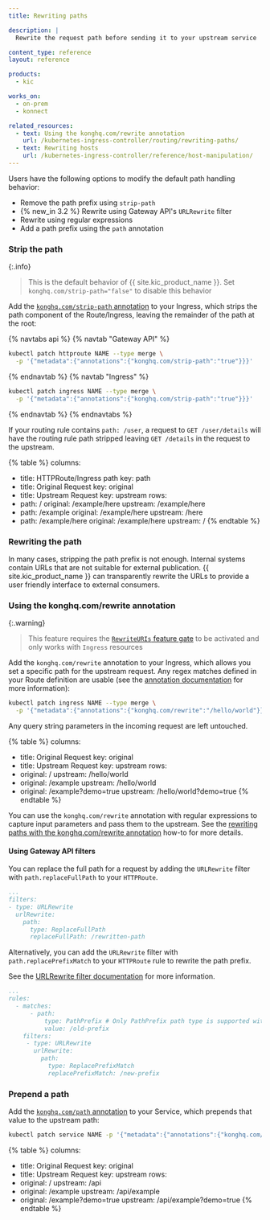 ```yaml
---
title: Rewriting paths

description: |
  Rewrite the request path before sending it to your upstream service

content_type: reference
layout: reference

products:
  - kic

works_on:
  - on-prem
  - konnect

related_resources:
  - text: Using the konghq.com/rewrite annotation
    url: /kubernetes-ingress-controller/routing/rewriting-paths/
  - text: Rewriting hosts
    url: /kubernetes-ingress-controller/reference/host-manipulation/
---
```


Users have the following options to modify the default path handling behavior:

* Remove the path prefix using `strip-path`
* {% new_in 3.2 %} Rewrite using Gateway API's `URLRewrite` filter
* Rewrite using regular expressions
* Add a path prefix using the `path` annotation

### Strip the path

{:.info}
> This is the default behavior of {{ site.kic_product_name }}. Set `konghq.com/strip-path="false"` to disable this behavior

Add the [`konghq.com/strip-path` annotation](/kubernetes-ingress-controller/reference/annotations/#konghq-com-strip-path) to your Ingress, which strips the path component of the Route/Ingress, leaving the remainder of the path at the root:

{% navtabs api %}
{% navtab "Gateway API" %}
```bash
kubectl patch httproute NAME --type merge \
  -p '{"metadata":{"annotations":{"konghq.com/strip-path":"true"}}}'
```
{% endnavtab %}
{% navtab "Ingress" %}
```bash
kubectl patch ingress NAME --type merge \
  -p '{"metadata":{"annotations":{"konghq.com/strip-path":"true"}}}'
```
{% endnavtab %}
{% endnavtabs %}

If your routing rule contains `path: /user`, a request to `GET /user/details` will have the routing rule path stripped leaving `GET /details` in the request to the upstream.

{% table %}
columns:
  - title: HTTPRoute/Ingress path
    key: path
  - title: Original Request
    key: original
  - title: Upstream Request
    key: upstream
rows:
  - path: /
    original: /example/here
    upstream: /example/here
  - path: /example
    original: /example/here
    upstream: /here
  - path: /example/here
    original: /example/here
    upstream: /
{% endtable %}

### Rewriting the path

In many cases, stripping the path prefix is not enough. Internal systems contain URLs that are not suitable for external publication. {{ site.kic_product_name }} can transparently rewrite the URLs to provide a user friendly interface to external consumers.

### Using the konghq.com/rewrite annotation

{:.warning}
> This feature requires the [`RewriteURIs` feature gate](/kubernetes-ingress-controller/reference/feature-gates/) to be activated and only works with `Ingress` resources

Add the `konghq.com/rewrite` annotation to your Ingress, which allows you set a specific path for the upstream request. Any regex matches defined in your Route definition are usable (see the [annotation documentation](/kubernetes-ingress-controller/reference/annotations/#konghq-com-rewrite) for more information):

```bash
kubectl patch ingress NAME --type merge \
  -p '{"metadata":{"annotations":{"konghq.com/rewrite":"/hello/world"}}}'
```

Any query string parameters in the incoming request are left untouched.

{% table %}
columns:
  - title: Original Request
    key: original
  - title: Upstream Request
    key: upstream
rows:
  - original: /
    upstream: /hello/world
  - original: /example
    upstream: /hello/world
  - original: /example?demo=true
    upstream: /hello/world?demo=true
{% endtable %}

You can use the `konghq.com/rewrite` annotation with regular expressions to capture input parameters and pass them to the upstream. See the [rewriting paths with the konghq.com/rewrite annotation](/kubernetes-ingress-controller/routing/rewriting-paths/) how-to for more details.

#### Using Gateway API filters

You can replace the full path for a request by adding the `URLRewrite` filter with `path.replaceFullPath` to your `HTTPRoute`.

```yaml
...
filters:
- type: URLRewrite
  urlRewrite:
    path:
      type: ReplaceFullPath
      replaceFullPath: /rewritten-path
```

Alternatively, you can add the `URLRewrite` filter with `path.replacePrefixMatch` to your `HTTPRoute` rule to rewrite the path prefix.

See the [URLRewrite filter documentation](https://gateway-api.sigs.k8s.io/reference/spec/#gateway.networking.k8s.io%2fv1.HTTPPathModifier)
for more information.

```yaml
...
rules:
  - matches:
      - path:
          type: PathPrefix # Only PathPrefix path type is supported with URLRewrite filter using path.type == ReplacePrefixMatch.
          value: /old-prefix
    filters:
     - type: URLRewrite
       urlRewrite:
         path:
           type: ReplacePrefixMatch
           replacePrefixMatch: /new-prefix
```

### Prepend a path
Add the [`konghq.com/path` annotation](/kubernetes-ingress-controller/reference/annotations/#konghq-com-path) to your Service, which prepends that value to the upstream path:

```bash
kubectl patch service NAME -p '{"metadata":{"annotations":{"konghq.com/path":"/api"}}}'
```

{% table %}
columns:
  - title: Original Request
    key: original
  - title: Upstream Request
    key: upstream
rows:
  - original: /
    upstream: /api
  - original: /example
    upstream: /api/example
  - original: /example?demo=true
    upstream: /api/example?demo=true
{% endtable %}
